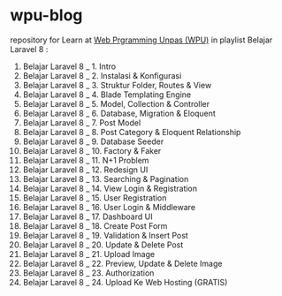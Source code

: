 # wpu-blog
repository for Learn at <a href="https://www.youtube.com/c/WebProgrammingUNPAS">Web Prgramming Unpas (WPU)</a> in playlist Belajar Laravel 8 : 
1. Belajar Laravel 8 _ 1. Intro
2. Belajar Laravel 8 _ 2. Instalasi & Konfigurasi
3. Belajar Laravel 8 _ 3. Struktur Folder, Routes & View
4. Belajar Laravel 8 _ 4. Blade Templating Engine
5. Belajar Laravel 8 _ 5. Model, Collection & Controller
6. Belajar Laravel 8 _ 6. Database, Migration & Eloquent
7. Belajar Laravel 8 _ 7. Post Model
8. Belajar Laravel 8 _ 8. Post Category & Eloquent Relationship
9. Belajar Laravel 8 _ 9. Database Seeder
10. Belajar Laravel 8 _ 10. Factory & Faker
11. Belajar Laravel 8 _ 11. N+1 Problem
12. Belajar Laravel 8 _ 12. Redesign UI
13. Belajar Laravel 8 _ 13. Searching & Pagination
14. Belajar Laravel 8 _ 14. View Login & Registration
15. Belajar Laravel 8 _ 15. User Registration
16. Belajar Laravel 8 _ 16. User Login & Middleware
17. Belajar Laravel 8 _ 17. Dashboard UI
18. Belajar Laravel 8 _ 18. Create Post Form
19. Belajar Laravel 8 _ 19. Validation & Insert Post
20. Belajar Laravel 8 _ 20. Update & Delete Post
21. Belajar Laravel 8 _ 21. Upload Image
22. Belajar Laravel 8 _ 22. Preview, Update & Delete Image
23. Belajar Laravel 8 _ 23. Authorization
24. Belajar Laravel 8 _ 24. Upload Ke Web Hosting (GRATIS)
